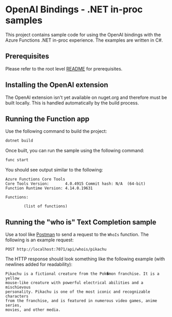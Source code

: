 # OpenAI Bindings - .NET in-proc samples

This project contains sample code for using the OpenAI bindings with the Azure Functions .NET in-proc experience. The examples are written in C#.

## Prerequisites

Please refer to the root level [README](../../README.md/#requirements) for prerequisites.

## Installing the OpenAI extension

The OpenAI extension isn't yet available on nuget.org and therefore must be built locally. This is handled automatically by the build process.

## Running the Function app

Use the following command to build the project:

```bash
dotnet build
```

Once built, you can run the sample using the following command:

```bash
func start
```

You should see output similar to the following:

```text
Azure Functions Core Tools
Core Tools Version:       4.0.4915 Commit hash: N/A  (64-bit)
Function Runtime Version: 4.14.0.19631

Functions:

        (list of functions)
```

## Running the "who is" Text Completion sample

Use a tool like [Postman](https://www.postman.com/) to send a request to the `WhoIs` function. The following is an example request:

```http
POST http://localhost:7071/api/whois/pikachu
```

The HTTP response should look something like the following example (with newlines added for readability):

```text
Pikachu is a fictional creature from the Pok�mon franchise. It is a yellow
mouse-like creature with powerful electrical abilities and a mischievous
personality. Pikachu is one of the most iconic and recognizable characters
from the franchise, and is featured in numerous video games, anime series,
movies, and other media.
```
